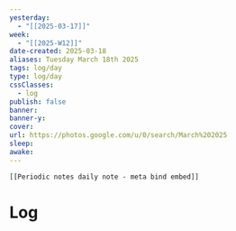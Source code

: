 ```yaml
---
yesterday: 
  - "[[2025-03-17]]"
week: 
  - "[[2025-W12]]" 
date-created: 2025-03-18
aliases: Tuesday March 18th 2025
tags: log/day
type: log/day
cssClasses:
  - log
publish: false
banner: 
banner-y: 
cover: 
url: https://photos.google.com/u/0/search/March%202025
sleep: 
awake:
---
```


```meta-bind-embed
[[Periodic notes daily note - meta bind embed]]
```

# Log